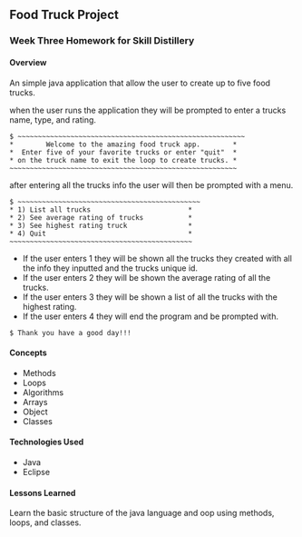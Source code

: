 ## Food Truck Project
### Week Three Homework for Skill Distillery

#### Overview

An simple java application that allow the user to create up to five food trucks. 

when the user runs the application they will be prompted to enter a trucks name, type, and rating.

```
$ ~~~~~~~~~~~~~~~~~~~~~~~~~~~~~~~~~~~~~~~~~~~~~~~~~~~~~~~~
*        Welcome to the amazing food truck app.        *
*  Enter five of your favorite trucks or enter "quit"  *
* on the truck name to exit the loop to create trucks. *
~~~~~~~~~~~~~~~~~~~~~~~~~~~~~~~~~~~~~~~~~~~~~~~~~~~~~~~~ 
```
after entering all the trucks info the user will then be prompted with a menu.
 
```
$ ~~~~~~~~~~~~~~~~~~~~~~~~~~~~~~~~~~~~~~~~~~~~~
* 1) List all trucks                        *
* 2) See average rating of trucks           *
* 3) See highest rating truck               *
* 4) Quit                                   *
~~~~~~~~~~~~~~~~~~~~~~~~~~~~~~~~~~~~~~~~~~~~~ 
```
* If the user enters 1 they will be shown all the trucks they created with all the info they inputted and the trucks unique id.
* If the user enters 2 they will be shown the average rating of all the trucks.
* If the user enters 3 they will be shown a list of all the trucks with the highest rating.
* If the user enters 4 they will end the program and be prompted with.

```
$ Thank you have a good day!!!
```

#### Concepts

* Methods
* Loops
* Algorithms
* Arrays
* Object
* Classes

#### Technologies Used

 * Java
 * Eclipse 

#### Lessons Learned

Learn the basic structure of the java language and oop using methods, loops, and classes.